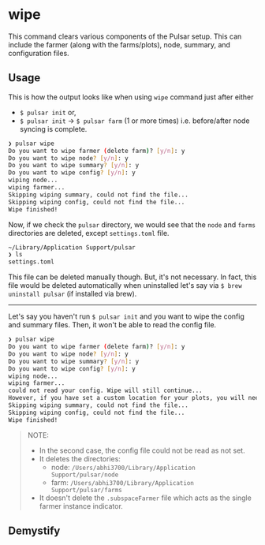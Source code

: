 # wipe

This command clears various components of the Pulsar setup. This can include the farmer (along with the farms/plots), node, summary, and configuration files.

## Usage

This is how the output looks like when using `wipe` command just after either

- `$ pulsar init` or,
- `$ pulsar init` -> `$ pulsar farm` (1 or more times) i.e. before/after node syncing is complete.

```bash
❯ pulsar wipe
Do you want to wipe farmer (delete farm)? [y/n]: y
Do you want to wipe node? [y/n]: y
Do you want to wipe summary? [y/n]: y
Do you want to wipe config? [y/n]: y
wiping node...
wiping farmer...
Skipping wiping summary, could not find the file...
Skipping wiping config, could not find the file...
Wipe finished!
```

Now, if we check the `pulsar` directory, we would see that the `node` and `farms` directories are deleted, except `settings.toml` file.

```bash
~/Library/Application Support/pulsar  
❯ ls      
settings.toml
```

This file can be deleted manually though. But, it's not necessary. In fact, this file would be deleted automatically when uninstalled let's say via `$ brew uninstall pulsar` (if installed via brew).

---

Let's say you haven't run `$ pulsar init` and you want to wipe the config and summary files. Then, it won't be able to read the config file.

```bash
❯ pulsar wipe
Do you want to wipe farmer (delete farm)? [y/n]: y
Do you want to wipe node? [y/n]: y
Do you want to wipe summary? [y/n]: y
Do you want to wipe config? [y/n]: y
wiping node...
wiping farmer...
could not read your config. Wipe will still continue... 
However, if you have set a custom location for your plots, you will need to manually delete your plots!
Skipping wiping summary, could not find the file...
Skipping wiping config, could not find the file...
Wipe finished!
```

> NOTE:
>
> - In the second case, the config file could not be read as not set.
> - It deletes the directories:
>   - node: `/Users/abhi3700/Library/Application Support/pulsar/node`
>   - farm: `/Users/abhi3700/Library/Application Support/pulsar/farms`
> - It doesn't delete the `.subspaceFarmer` file which acts as the single farmer instance indicator.

## Demystify
